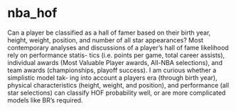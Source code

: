 # nba_hof
Can a player be classified as a hall of famer based on their birth year, height, weight, position, and number of all star appearances?
Most contemporary analyses and discussions of a player’s hall of fame likelihood rely on performance statis- tics (i.e. points per game, total career assists), individual awards (Most Valuable Player awards, All-NBA selections), and team awards (championships, playoff success). I am curious whether a simplistic model tak- ing into account a players era (through birth year), physical characteristics (height, weight, and position), and performance (all star selections) can classify HOF probability well, or are more complicated models like BR’s required.
